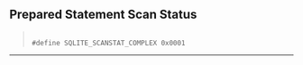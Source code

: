 ## Prepared Statement Scan Status




> ```
> 
> #define SQLITE_SCANSTAT_COMPLEX 0x0001
> 
> ```




---


